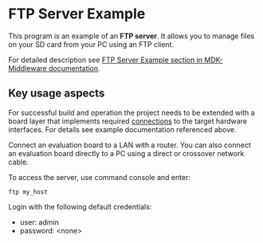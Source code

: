 # FTP Server Example

This program is an example of an **FTP server**. It allows you to manage files on your SD card from your PC using an FTP client.

For detailed description see [FTP Server Example section in MDK-Middleware documentation](https://arm-software.github.io/MDK-Middleware/latest/Network/FTP_Server_Example.html).

## Key usage aspects

For successful build and operation the project needs to be extended with a board layer that implements required [connections](https://github.com/Open-CMSIS-Pack/cmsis-toolbox/blob/main/docs/ReferenceApplications.md#connections) to the target hardware interfaces. For details see example documentation referenced above.

Connect an evaluation board to a LAN with a router. You can also connect an evaluation board directly to a PC using a direct or crossover network cable.

To access the server, use command console and enter:

```shell
ftp my_host
```

Login with the following default credentials:

- user: admin
- password: \<none\>
